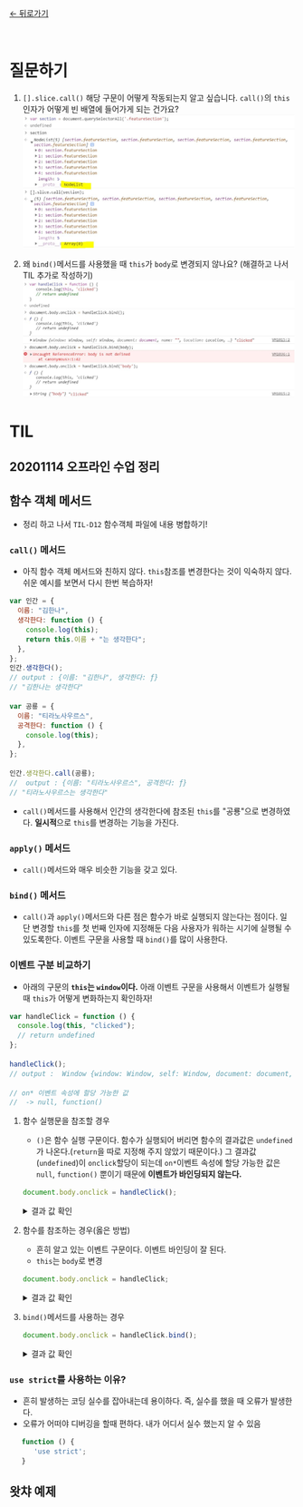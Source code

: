 [← 뒤로가기](./README.md)

<br/>

# 질문하기

1. `[].slice.call()` 해당 구문이 어떻게 작동되는지 알고 싶습니다. `call()`의 `this`인자가 어떻게 빈 배열에 들어가게 되는 건가요?
   ![](./assets/D20_TIL_attached_file1.jpg)

1. 왜 `bind()`메서드를 사용했을 때 `this`가 `body`로 변경되지 않나요?
   (해결하고 나서 TIL 추가로 작성하기)
   ![](./assets/D20_TIL_attached_file4.jpg)

# TIL

## 20201114 오프라인 수업 정리

## 함수 객체 메서드

- 정리 하고 나서 `TIL-D12` 함수객체 파일에 내용 병합하기!

### `call()` 메서드

- 아직 함수 객체 메서드와 친하지 않다. `this`참조를 변경한다는 것이 익숙하지 않다. 쉬운 예시를 보면서 다시 한번 복습하자!

```js
var 인간 = {
  이름: "김한나",
  생각한다: function () {
    console.log(this);
    return this.이름 + "는 생각한다";
  },
};
인간.생각한다();
// output : {이름: "김한나", 생각한다: ƒ}
// "김한나는 생각한다"

var 공룡 = {
  이름: "티라노사우르스",
  공격한다: function () {
    console.log(this);
  },
};

인간.생각한다.call(공룡);
//  output : {이름: "티라노사우르스", 공격한다: ƒ}
// "티라노사우르스는 생각한다"
```

- `call()`메서드를 사용해서 인간의 생각한다에 참조된 `this`를 "공룡"으로 변경하였다. **일시적**으로 `this`를 변경하는 기능을 가진다.

### `apply()` 메서드

- `call()`메서드와 매우 비슷한 기능을 갖고 있다.

### `bind()` 메서드

- `call()`과 `apply()`메서드와 다른 점은 함수가 바로 실행되지 않는다는 점이다. 일단 변경할 `this`를 첫 번째 인자에 지정해둔 다음 사용자가 워하는 시기에 실행될 수 있도록한다. 이벤트 구문을 사용할 때 `bind()`를 많이 사용한다.

### 이벤트 구분 비교하기

- 아래의 구문의 **`this`는 `window`이다.** 아래 이벤트 구문을 사용해서 이벤트가 실행될 때 `this`가 어떻게 변화하는지 확인하자!

```js
var handleClick = function () {
  console.log(this, "clicked");
  // return undefined
};

handleClick();
// output :  Window {window: Window, self: Window, document: document, name: "", location: Location, …} "clicked"

// on* 이벤트 속성에 할당 가능한 값
//  -> null, function()
```

1. 함수 실행문을 참조할 경우

   - `()`은 함수 실행 구문이다. 함수가 실행되어 버리면 함수의 결과값은 `undefined`가 나온다.(`return`을 따로 지정해 주지 않았기 때문이다.) 그 결과값(`undefined`)이 `onclick`할당이 되는데 `on*`이벤트 속성에 할당 가능한 값은 `null`, `function()` 뿐이기 때문에 **이벤트가 바인딩되지 않는다.**

   ```js
   document.body.onclick = handleClick();
   ```

   <details>
      <summary>결과 값 확인</summary>
      
      ![](./assets/D20_TIL_attached_file2.jpg)

   </details>

1. 함수를 참조하는 경우(옳은 방법)

   - 흔히 알고 있는 이벤트 구문이다. 이벤트 바인딩이 잘 된다.
   - `this`는 `body`로 변경

   ```js
   document.body.onclick = handleClick;
   ```

   <details>
      <summary>결과 값 확인</summary>
      
      ![](./assets/D20_TIL_attached_file3.jpg)

   </details>

1. `bind()`메서드를 사용하는 경우

   ```js
   document.body.onclick = handleClick.bind();
   ```

   <details>
      <summary>결과 값 확인</summary>

   ![](./assets/D20_TIL_attached_file4.jpg)

   </details>

### `use strict`를 사용하는 이유?

- 흔히 발생하는 코딩 실수를 잡아내는데 용이하다. 즉, 실수를 했을 때 오류가 발생한다.
- 오류가 어떠야 디버깅을 할때 편하다. 내가 어디서 실수 했는지 알 수 있음

```js
   function () {
      'use strict';
   }
```

## 왓챠 예제
